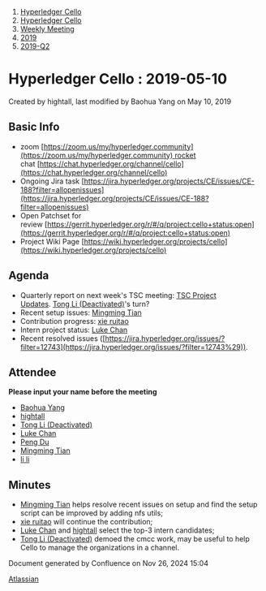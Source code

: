 1. [Hyperledger Cello](index.html)
2. [Hyperledger Cello](Hyperledger-Cello_21659650.html)
3. [Weekly Meeting](Weekly-Meeting_21659700.html)
4. [2019](2019_45252622.html)
5. [2019-Q2](2019-Q2_21659834.html)

# Hyperledger Cello : 2019-05-10

Created by hightall, last modified by Baohua Yang on May 10, 2019

## Basic Info

- zoom [https://zoom.us/my/hyperledger.community](https://zoom.us/my/hyperledger.community) rocket chat [https://chat.hyperledger.org/channel/cello](https://chat.hyperledger.org/channel/cello)
- Ongoing Jira task [https://jira.hyperledger.org/projects/CE/issues/CE-188?filter=allopenissues](https://jira.hyperledger.org/projects/CE/issues/CE-188?filter=allopenissues)
- Open Patchset for review [https://gerrit.hyperledger.org/r/#/q/project:cello+status:open](https://gerrit.hyperledger.org/r/#/q/project:cello+status:open)
- Project Wiki Page [https://wiki.hyperledger.org/projects/cello](https://wiki.hyperledger.org/projects/cello)

## Agenda

- Quarterly report on next week's TSC meeting: [TSC Project Updates](https://lf-hyperledger.atlassian.net/wiki/spaces/TSC/pages/21430854/TSC+Project+Updates). [Tong Li (Deactivated)](https://lf-hyperledger.atlassian.net/wiki/people/712020:7579aadb-a578-4296-b576-84509b88eb92?ref=confluence)'s turn?
- Recent setup issues: [Mingming Tian](https://lf-hyperledger.atlassian.net/wiki/people/712020:b46cc809-7723-4103-bdce-1c3d3d41e778?ref=confluence)
- Contribution progress: [xie ruitao](https://lf-hyperledger.atlassian.net/wiki/people/712020:cace9683-5e46-440f-b1f2-7b9ce2c2bd7c?ref=confluence)
- Intern project status: [Luke Chan](https://lf-hyperledger.atlassian.net/wiki/people/712020:41573b41-33dc-492c-836d-536b50e9eb2a?ref=confluence)
- Recent resolved issues ([https://jira.hyperledger.org/issues/?filter=12743](https://jira.hyperledger.org/issues/?filter=12743%29)).

## Attendee

**Please input your name before the meeting** 

- [Baohua Yang](https://lf-hyperledger.atlassian.net/wiki/people/557058:17d87dbf-05fe-4c1b-84cf-fd69f7fcbb20?ref=confluence)
- [hightall](https://lf-hyperledger.atlassian.net/wiki/people/70121:e9c4e0e0-079d-423a-b406-d1bcab2e0194?ref=confluence)
- [Tong Li (Deactivated)](https://lf-hyperledger.atlassian.net/wiki/people/712020:7579aadb-a578-4296-b576-84509b88eb92?ref=confluence)
- [Luke Chan](https://lf-hyperledger.atlassian.net/wiki/people/712020:41573b41-33dc-492c-836d-536b50e9eb2a?ref=confluence)
- [Peng Du](https://lf-hyperledger.atlassian.net/wiki/people/712020:40cfa3db-3ae0-4442-b843-16a107ce7b9f?ref=confluence)
- [Mingming Tian](https://lf-hyperledger.atlassian.net/wiki/people/712020:b46cc809-7723-4103-bdce-1c3d3d41e778?ref=confluence)
- [li li](https://lf-hyperledger.atlassian.net/wiki/people/712020:4b8fea47-ff63-458f-9f25-764c2cb365e5?ref=confluence)

## Minutes

- [Mingming Tian](https://lf-hyperledger.atlassian.net/wiki/people/712020:b46cc809-7723-4103-bdce-1c3d3d41e778?ref=confluence) helps resolve recent issues on setup and find the setup script can be improved by adding nfs utils;
- [xie ruitao](https://lf-hyperledger.atlassian.net/wiki/people/712020:cace9683-5e46-440f-b1f2-7b9ce2c2bd7c?ref=confluence) will continue the contribution;
- [Luke Chan](https://lf-hyperledger.atlassian.net/wiki/people/712020:41573b41-33dc-492c-836d-536b50e9eb2a?ref=confluence) and [hightall](https://lf-hyperledger.atlassian.net/wiki/people/70121:e9c4e0e0-079d-423a-b406-d1bcab2e0194?ref=confluence) select the top-3 intern candidates;
- [Tong Li (Deactivated)](https://lf-hyperledger.atlassian.net/wiki/people/712020:7579aadb-a578-4296-b576-84509b88eb92?ref=confluence) demoed the cmcc work, may be useful to help Cello to manage the organizations in a channel.

Document generated by Confluence on Nov 26, 2024 15:04

[Atlassian](http://www.atlassian.com/)
